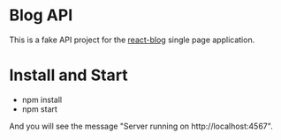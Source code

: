 # Blog API

This is a fake API project for the [react-blog](https://github.com/enriquemolinari/react-blog) single page application.

# Install and Start

- npm install
- npm start

And you will see the message "Server running on http://localhost:4567".
